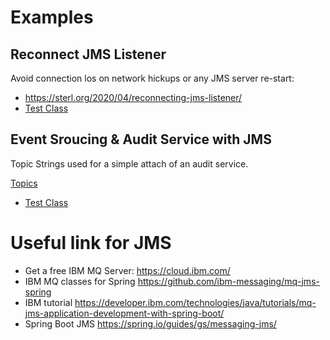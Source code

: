 # Examples

## Reconnect JMS Listener
Avoid connection los on network hickups or any JMS server re-start:

- https://sterl.org/2020/04/reconnecting-jms-listener/
- [Test Class](src/test/java/org/sterl/training/jms/ibm/IbmReconnectExampleTest.java)

## Event Sroucing & Audit Service with JMS

Topic Strings used for a simple attach of an audit service.

[Topics](topics_event_sourcing_audit_service.PNG "Topics used")
- [Test Class](src/test/java/org/sterl/training/jms/ibm/IbmSubscriptionStringExampleTest.java)

# Useful link for JMS

- Get a free IBM MQ Server: https://cloud.ibm.com/ 
- IBM MQ classes for Spring https://github.com/ibm-messaging/mq-jms-spring
- IBM tutorial https://developer.ibm.com/technologies/java/tutorials/mq-jms-application-development-with-spring-boot/
- Spring Boot JMS https://spring.io/guides/gs/messaging-jms/